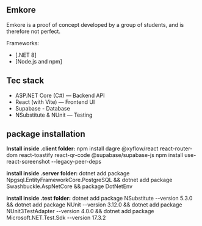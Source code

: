 ## Emkore

Emkore is a proof of concept developed by a group of students, and is therefore not perfect. 

Frameworks:
- [.NET 8]
- [Node.js and npm]

## Tec stack
- ASP.NET Core (C#) — Backend API
- React (with Vite) — Frontend UI
- Supabase - Database
- NSubstitute & NUnit — Testing

## package installation
**Install inside .client folder:**
npm install dagre @xyflow/react react-router-dom react-toastify react-qr-code @supabase/supabase-js 
npm install use-react-screenshot --legacy-peer-deps

**install inside .server folder:**
dotnet add package Npgsql.EntityFrameworkCore.PostgreSQL && dotnet add package Swashbuckle.AspNetCore && package DotNetEnv

**install inside .test folder:**
dotnet add package NSubstitute --version 5.3.0 && dotnet add package NUnit --version 3.12.0 && dotnet add package NUnit3TestAdapter --version 4.0.0 && dotnet add package Microsoft.NET.Test.Sdk --version 17.3.2


